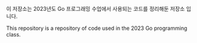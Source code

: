 이 저장소는 2023년도 Go 프로그래밍 수업에서 사용되는 코드를 정리해둔 저장소 입니다.

This repository is a repository of code used in the 2023 Go programming class.